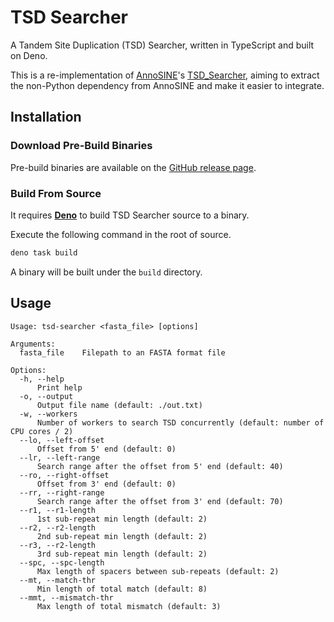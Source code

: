 # TSD Searcher

A Tandem Site Duplication (TSD) Searcher, written in TypeScript and built on
Deno.

This is a re-implementation of
[AnnoSINE](https://github.com/yangli557/AnnoSINE)'s
[TSD_Searcher](https://github.com/yangli557/AnnoSINE/blob/26301e9bc61400aa461ad58fb3a254e4e33c7af4/bin/TSD_Searcher.js),
aiming to extract the non-Python dependency from AnnoSINE and make it easier to
integrate.

## Installation

### Download Pre-Build Binaries

Pre-build binaries are available on the
[GitHub release page](https://github.com/charlieyule/tsd-searcher/releases).

### Build From Source

It requires [**Deno**](https://deno.com/) to build TSD Searcher source to a
binary.

Execute the following command in the root of source.

```sh
deno task build
```

A binary will be built under the `build` directory.

## Usage

```
Usage: tsd-searcher <fasta_file> [options]

Arguments:
  fasta_file    Filepath to an FASTA format file

Options:
  -h, --help
      Print help
  -o, --output
      Output file name (default: ./out.txt)
  -w, --workers
      Number of workers to search TSD concurrently (default: number of CPU cores / 2)
  --lo, --left-offset
      Offset from 5' end (default: 0)
  --lr, --left-range
      Search range after the offset from 5' end (default: 40)
  --ro, --right-offset
      Offset from 3' end (default: 0)
  --rr, --right-range
      Search range after the offset from 3' end (default: 70)
  --r1, --r1-length
      1st sub-repeat min length (default: 2)
  --r2, --r2-length
      2nd sub-repeat min length (default: 2)
  --r3, --r2-length
      3rd sub-repeat min length (default: 2)
  --spc, --spc-length
      Max length of spacers between sub-repeats (default: 2)
  --mt, --match-thr
      Min length of total match (default: 8)
  --mmt, --mismatch-thr
      Max length of total mismatch (default: 3)
```

